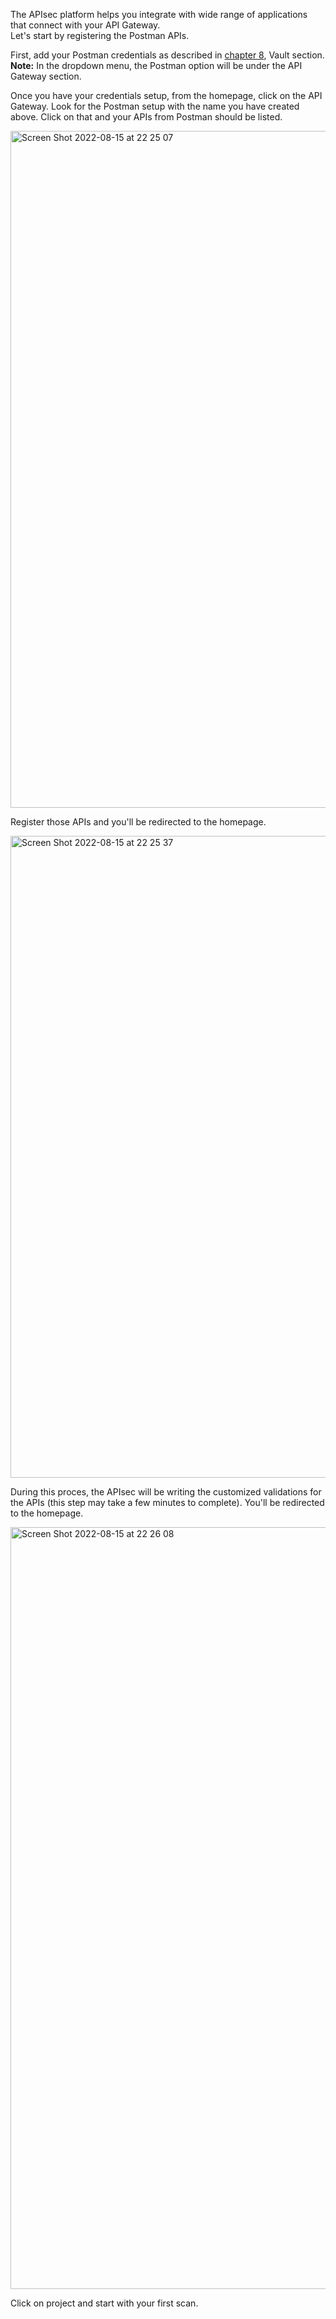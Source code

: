 The APIsec platform helps you integrate with wide range of applications that connect with your API Gateway.  
Let's start by registering the Postman APIs.  

First, add your Postman credentials as described in <a href="https://apisec-inc.github.io/documentation/Vault/">chapter 8</a>, Vault section.  
**Note:** In the dropdown menu, the Postman option will be under the API Gateway section.

Once you have your credentials setup, from the homepage, click on the API Gateway.
Look for the Postman setup with the name you have created above. Click on that and your APIs from Postman should be listed.

<img width="1083" alt="Screen Shot 2022-08-15 at 22 25 07" src="https://user-images.githubusercontent.com/109250250/184792635-a0a36d5c-aaa7-4877-8d9f-56feaeb68f95.png">

Register those APIs and you'll be redirected to the homepage.  

<img width="1027" alt="Screen Shot 2022-08-15 at 22 25 37" src="https://user-images.githubusercontent.com/109250250/184792684-f5977626-ed83-4b52-9cc4-4763072baedc.png">

During this proces, the APIsec will be writing the customized validations for the APIs (this step may take a few minutes to complete).  You'll be redirected to the homepage.

<img width="1219" alt="Screen Shot 2022-08-15 at 22 26 08" src="https://user-images.githubusercontent.com/109250250/184793227-995df346-6d68-42a0-a3da-de43553c324a.png">

Click on project and start with your first scan.
